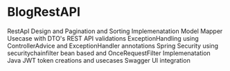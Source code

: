 # BlogRestAPI
RestApI Design and Pagination and Sorting Implemenatation
Model Mapper Usecase with DTO's
REST API validations
ExceptionHandling using ControllerAdvice and ExceptionHandler annotations
Spring Security using securitychainfilter bean based and OnceRequestFilter Implemenatation
Java JWT token creations and usecases
Swagger UI integration

